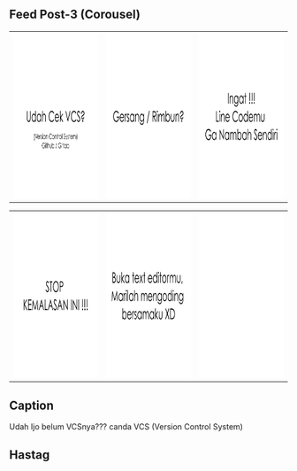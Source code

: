 ## Feed Post-3 (Corousel)

<table>
  <tr>
    <td><img width="300px" height="300px" src="corousel-post-1.png"></td>
    <td><img width="300px" height="300px" src="corousel-post-2.png"></td>
    <td><img width="300px" height="300px" src="corousel-post-3.png"></td>
  </tr>
</table>

<table>
  <tr>
    <td><img width="300px" height="300px" src="corousel-post-4.png"></td>
    <td><img width="300px" height="300px" src="corousel-post-5.png"></td>
    <td><img width="300px" height="300px" src="../empty-feed.png"></td>
  </tr>
</table>

## Caption
Udah Ijo belum VCSnya??? canda VCS (Version Control System)

## Hastag
